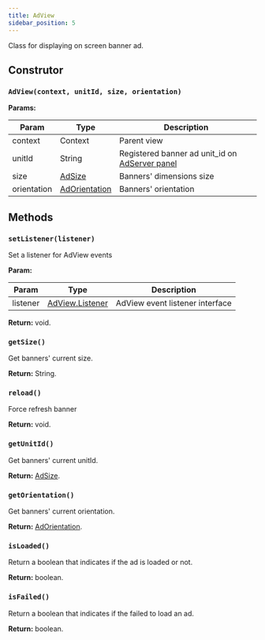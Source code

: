 ```yaml
---
title: AdView
sidebar_position: 5
---
```


Class for displaying on screen banner ad.

## Construtor

### `AdView(context, unitId, size, orientation)`

**Params:**

| Param       | Type                                                    | Description                                                                     |
| ----------- | ------------------------------------------------------- | ------------------------------------------------------------------------------- |
| context     | Context                                                 | Parent view                                                                     |
| unitId      | String                                                  | Registered banner ad unit_id on [AdServer panel](https://adserver.adgrowth.com) |
| size        | [AdSize](/docs/api/android/enums/ad_size)      | Banners' dimensions size                                                        |
| orientation | [AdOrientation](/docs/api/android/enums/ad_orientation) | Banners' orientation                                                            |

## Methods

### `setListener(listener)`

Set a listener for AdView events

**Param:**

| Param    | Type                                                 | Description                     |
| -------- | ---------------------------------------------------- | ------------------------------- |
| listener | [AdView.Listener](/docs/api/android/banner/listener) | AdView event listener interface |

**Return:** void.

### `getSize()`

Get banners' current size.

**Return:** String.

### `reload()`

Force refresh banner

**Return:** void.

### `getUnitId()`

Get banners' current unitId.

**Return:** [AdSize](/docs/api/android/enums/ad_size).

### `getOrientation()`

Get banners' current orientation.

**Return:** [AdOrientation](/docs/api/android/enums/ad_orientation).

### `isLoaded()`

Return a boolean that indicates if the ad is loaded or not.

**Return:** boolean.

### `isFailed()`

Return a boolean that indicates if the failed to load an ad.

**Return:** boolean.
